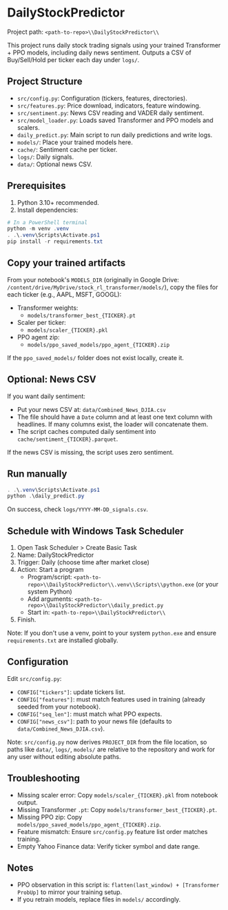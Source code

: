 # DailyStockPredictor

Project path: `<path-to-repo>\\DailyStockPredictor\\`

This project runs daily stock trading signals using your trained Transformer + PPO models, including daily news sentiment. Outputs a CSV of Buy/Sell/Hold per ticker each day under `logs/`.

## Project Structure
- `src/config.py`: Configuration (tickers, features, directories).
- `src/features.py`: Price download, indicators, feature windowing.
- `src/sentiment.py`: News CSV reading and VADER daily sentiment.
- `src/model_loader.py`: Loads saved Transformer and PPO models and scalers.
- `daily_predict.py`: Main script to run daily predictions and write logs.
- `models/`: Place your trained models here.
- `cache/`: Sentiment cache per ticker.
- `logs/`: Daily signals.
- `data/`: Optional news CSV.

## Prerequisites
1) Python 3.10+ recommended.
2) Install dependencies:

```powershell
# In a PowerShell terminal
python -m venv .venv
. .\.venv\Scripts\Activate.ps1
pip install -r requirements.txt
```

## Copy your trained artifacts
From your notebook's `MODELS_DIR` (originally in Google Drive: `/content/drive/MyDrive/stock_rl_transformer/models/`), copy the files for each ticker (e.g., AAPL, MSFT, GOOGL):

- Transformer weights:
  - `models/transformer_best_{TICKER}.pt`
- Scaler per ticker:
  - `models/scaler_{TICKER}.pkl`
- PPO agent zip:
  - `models/ppo_saved_models/ppo_agent_{TICKER}.zip`

If the `ppo_saved_models/` folder does not exist locally, create it.

## Optional: News CSV
If you want daily sentiment:
- Put your news CSV at: `data/Combined_News_DJIA.csv`
- The file should have a `Date` column and at least one text column with headlines. If many columns exist, the loader will concatenate them.
- The script caches computed daily sentiment into `cache/sentiment_{TICKER}.parquet`.

If the news CSV is missing, the script uses zero sentiment.

## Run manually
```powershell
. .\.venv\Scripts\Activate.ps1
python .\daily_predict.py
```

On success, check `logs/YYYY-MM-DD_signals.csv`.

## Schedule with Windows Task Scheduler
1. Open Task Scheduler > Create Basic Task
2. Name: DailyStockPredictor
3. Trigger: Daily (choose time after market close)
4. Action: Start a program
   - Program/script: `<path-to-repo>\\DailyStockPredictor\\.venv\\Scripts\\python.exe` (or your system Python)
   - Add arguments: `<path-to-repo>\\DailyStockPredictor\\daily_predict.py`
   - Start in: `<path-to-repo>\\DailyStockPredictor\\`
5. Finish.

Note: If you don't use a venv, point to your system `python.exe` and ensure `requirements.txt` are installed globally.

## Configuration
Edit `src/config.py`:
- `CONFIG["tickers"]`: update tickers list.
- `CONFIG["features"]`: must match features used in training (already seeded from your notebook).
- `CONFIG["seq_len"]`: must match what PPO expects.
- `CONFIG["news_csv"]`: path to your news file (defaults to `data/Combined_News_DJIA.csv`).

Note: `src/config.py` now derives `PROJECT_DIR` from the file location, so paths like `data/`, `logs/`, `models/` are relative to the repository and work for any user without editing absolute paths.

## Troubleshooting
- Missing scaler error: Copy `models/scaler_{TICKER}.pkl` from notebook output.
- Missing Transformer `.pt`: Copy `models/transformer_best_{TICKER}.pt`.
- Missing PPO zip: Copy `models/ppo_saved_models/ppo_agent_{TICKER}.zip`.
- Feature mismatch: Ensure `src/config.py` feature list order matches training.
- Empty Yahoo Finance data: Verify ticker symbol and date range.

## Notes
- PPO observation in this script is: `flatten(last_window) + [Transformer ProbUp]` to mirror your training setup.
- If you retrain models, replace files in `models/` accordingly.
